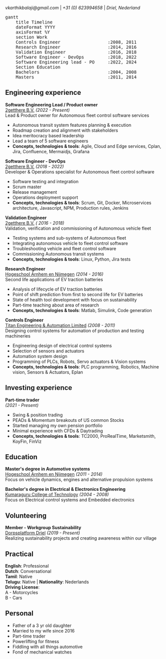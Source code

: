 _vkarthikbalaji@gmail.com_ | _+31 (0) 623994658_ | _Driel, Nederland_

<pre class="mermaid">
gantt
    title Timeline
    dateFormat YYYY
    axisFormat %Y
    section Work
    Controls Engineer                  :2008, 2011
    Research Engineer                  :2014, 2016
    Validation Engineer                :2016, 2018
    Software Engineer - DevOps         :2018, 2022
    Software Engineering lead - PO     :2022, 2024
    Section Education
    Bachelors                          :2004, 2008
    Masters                            :2011, 2014
</pre>

## Engineering experience

**Software Engineering Lead / Product owner**  <br>
[2getthere B.V.](https://www.2getthere.eu//) _(2022 - Present)_ <br>
Lead & Product owner for Autonomous fleet control software services
- Autonomous transit system features planning & execution
- Roadmap creation and alignment with stakeholders
- Idea meritocracy based leadership
- Lead a team of 5 software engineers
- **Concepts, technologies & tools**: Agile, Cloud and Edge services, Cplan, Jira, Confluence, Mermaidjs, Grafana

**Software Engineer - DevOps** <br>
[2getthere B.V.](https://www.2getthere.eu//) _(2018 - 2022)_ <br>
Developer & Operations specialist for Autonomous fleet control software
- Software testing and integration
- Scrum master
- Release management
- Operations deployment support
- **Concepts, technologies & tools**: Scrum, Git, Docker, Microservices architecture, Javascript, NPM, Production rules, Jenkins

**Validation Engineer** <br>
[2getthere B.V.](https://www.2getthere.eu//) _( 2016 - 2018)_ <br>
Validation, verification and commissioning of Autonomous vehicle fleet
- Testing systems and sub-systems of Autonomous fleet
- Integrating autonomous vehicle to fleet control software
- Troubleshooting vehicle and fleet control software
- Commissioning Autonomous transit systems
- **Concepts, technologies & tools**: Linux, Python, Jira tests

**Research Engineer** <br>
[Hogeschool Arnhem en Nijmegen](https://www.han.nl/onderzoek/lectoraten/lectoraat-han-automotive-research/) _(2014 - 2016)_ <br>
Second life applications of EV traction batteries
- Analysis of lifecycle of EV traction batteries
- Point of shift prediction from first to second life for EV batteries
- State of health tool development with focus on sustainability
- Part-time teaching about area of research
- **Concepts, technologies & tools**: Matlab, Simulink, Code generation

**Controls Engineer** <br>
[Titan Engineering & Automation Limited](https://www.titanteal.com/) _(2008 - 2011)_ <br>
Designing control systems for automation of production and testing machineries
- Engineering design of electrical control systems
- Selection of sensors and actuators
- Automation system design
- Programming of PLCs, Robots, Servo actuators & Vision systems
- **Concepts, technologies & tools**: PLC programming, Robotics, Machine vision, Sensors & Actuators, Eplan

## Investing experience

**Part-time trader** <br>
_(2021 - Present)_ <br>
- Swing & position trading 
- PEADs & Momentum breakouts of US common Stocks
- Started managing my own pension portfolio
- Minimal experience with CFDs & Daytrading
- **Concepts, technologies & tools**: TC2000, ProRealTime, Marketsmith, KoyFin, FinViz

## Education

**Master's degree in Automotive systems** <br>
[Hogeschool Arnhem en Nijmegen](https://www.han.nl/) _(2011 - 2014)_ <br>
Focus on vehicle dynamics, engines and alternative propulsion systems

**Bachelor's degree in Electrical & Electronics Engineering** <br>
[Kumaraguru College of Technology](https://www.kct.ac.in/) _(2004 - 2008)_ <br>
Focus on Electrical control systems and Embedded electronics

## Volunteering

**Member - Workgroup Sustainability** <br>
[Dorpsplatform Driel](https://www.samendriel.nl/category/duurzaam/) _(2019 - Present)_ <br>
Realizing sustainability projects and creating awareness within our village

## Practical

**English**: Professional <br>
**Dutch**: Conversational <br>
**Tamil**: Native <br>
**Telugu**: Native | **Nationality**: Nederlands <br> **Driving License**: <br>A - Motorcycles <br> B - Cars

## Personal 
- Father of a 3 yr old daughter
- Married to my wife since 2016
- Part-time trader
- Powerlifting for fitness
- Fiddling with all things automotive
- Fond of mechanical watches
  
<script type="module">
	import mermaid from 'https://cdn.jsdelivr.net/npm/mermaid@10/dist/mermaid.esm.min.mjs';
	mermaid.initialize({
		startOnLoad: true,
        theme: 'neutral'
	});
</script>


